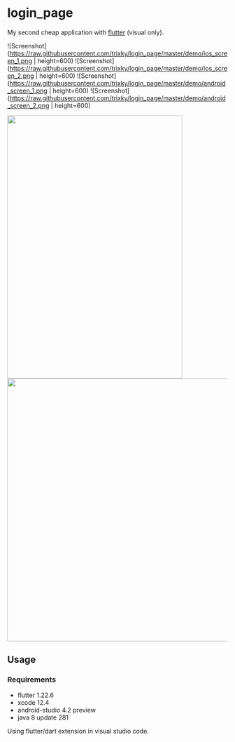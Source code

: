 # login_page

My second cheap application with [flutter](https://flutter.dev/) (visual only).

![Screenshot](https://raw.githubusercontent.com/trixky/login_page/master/demo/ios_screen_1.png | height=600)
![Screenshot](https://raw.githubusercontent.com/trixky/login_page/master/demo/ios_screen_2.png | height=600)
![Screenshot](https://raw.githubusercontent.com/trixky/login_page/master/demo/android_screen_1.png | height=600)
![Screenshot](https://raw.githubusercontent.com/trixky/login_page/master/demo/android_screen_2.png | height=600)

<img src="https://raw.githubusercontent.com/trixky/login_page/master/demo/ios_screen_1.png" width="400" height="600">
<img src="https://raw.githubusercontent.com/trixky/login_page/master/demo/ios_screen_1.png" height="600">

## Usage

### Requirements

- flutter 1.22.6
- xcode 12.4
- android-studio 4.2 preview
- java 8 update 281

Using flutter/dart extension in visual studio code.
